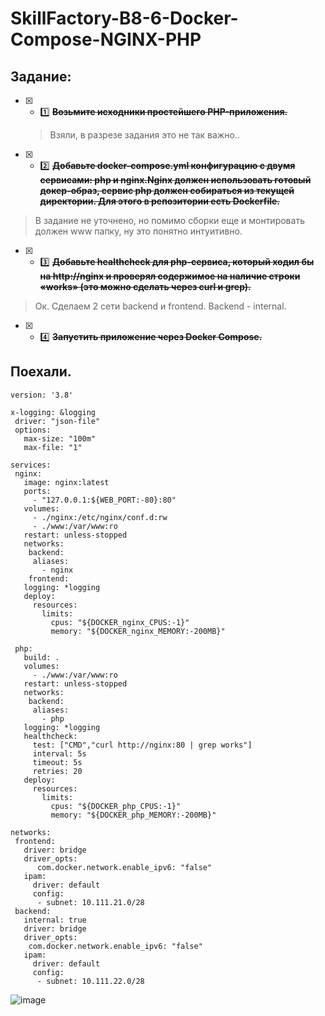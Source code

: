 # SkillFactory-B8-6-Docker-Compose-NGINX-PHP

## Задание:
* [x] - :one: ~~**Возьмите исходники простейшего PHP-приложения.**~~
  > Взяли, в разрезе задания это не так важно..

* [x] - :two: ~~**Добавьте docker-compose.yml конфигурацию с двумя сервисами: php и nginx.Nginx должен использовать готовый докер-образ, сервис php должен собираться из текущей директории. Для этого в репозитории есть Dockerfile.**~~
 > В задание не уточнено, но помимо сборки еще и монтировать должен www папку, ну это понятно интуитивно.

* [x] - :three: ~~**Добавьте healthcheck для php-сервиса, который ходил бы на http://nginx и проверял содержимое на наличие строки «works» (это можно сделать через curl и grep).**~~
 > Ок. Сделаем 2 сети backend и frontend. Backend - internal.
 
* [x] - :four: ~~**Запустить приложение через Docker Compose.**~~

## Поехали.

```
version: '3.8'

x-logging: &logging
 driver: "json-file"
 options:
   max-size: "100m"
   max-file: "1"

services:
 nginx:
   image: nginx:latest
   ports:
     - "127.0.0.1:${WEB_PORT:-80}:80"
   volumes:
     - ./nginx:/etc/nginx/conf.d:rw
     - ./www:/var/www:ro
   restart: unless-stopped
   networks:
    backend:
     aliases:
       - nginx
    frontend:
   logging: *logging
   deploy:
     resources:
       limits:
         cpus: "${DOCKER_nginx_CPUS:-1}"
         memory: "${DOCKER_nginx_MEMORY:-200MB}"

 php:
   build: .
   volumes:
     - ./www:/var/www:ro
   restart: unless-stopped
   networks:
    backend:
     aliases:
       - php
   logging: *logging
   healthcheck:
     test: ["CMD","curl http://nginx:80 | grep works"]
     interval: 5s
     timeout: 5s
     retries: 20
   deploy:
     resources:
       limits:
         cpus: "${DOCKER_php_CPUS:-1}"
         memory: "${DOCKER_php_MEMORY:-200MB}"
        
networks:
 frontend:
   driver: bridge
   driver_opts:
      com.docker.network.enable_ipv6: "false"
   ipam:
     driver: default
     config:
      - subnet: 10.111.21.0/28
 backend:
   internal: true
   driver: bridge
   driver_opts:
    com.docker.network.enable_ipv6: "false"
   ipam:
     driver: default
     config:
      - subnet: 10.111.22.0/28   
```
![image](https://am3pap003files.storage.live.com/y4mFfXxDX2uvAM93PqNkhggHcBigfB3yX3PW7I5-szpkOVhxCgQ0owiYODBc5_DbcIZ_CiSEfqrZDy8tZKL7ys13NMUcl5_-sqrOsCbFf06I29bOzWTWF6J-f699sKZmPr0_JK68UhyPdUfq32KgesHJ9mtybg0dCC6VrKe6UsG3j-FESYDuLjtOnflGOXir9-P?encodeFailures=1&width=1652&height=396)
